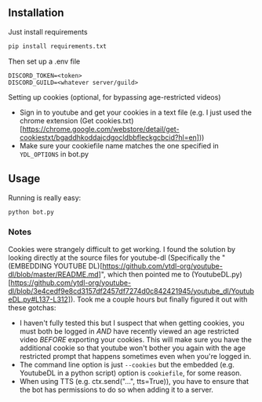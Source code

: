 ## Installation

Just install requirements

```bash
pip install requirements.txt
```

Then set up a .env file

```text
DISCORD_TOKEN=<token>
DISCORD_GUILD=<whatever server/guild>
```

Setting up cookies (optional, for bypassing age-restricted videos)
- Sign in to youtube and get your cookies in a text file (e.g. I just used the chrome extension (Get cookies.txt)[https://chrome.google.com/webstore/detail/get-cookiestxt/bgaddhkoddajcdgocldbbfleckgcbcid?hl=en]))
- Make sure your cookiefile name matches the one specified in `YDL_OPTIONS` in bot.py

## Usage

Running is really easy:

```python
python bot.py
```

### Notes

Cookies were strangely difficult to get working. I found the solution by looking directly at the source files for youtube-dl (Specifically the "(EMBEDDING YOUTUBE DL)[https://github.com/ytdl-org/youtube-dl/blob/master/README.md]", which then pointed me to (YoutubeDL.py)[https://github.com/ytdl-org/youtube-dl/blob/3e4cedf9e8cd3157df2457df7274d0c842421945/youtube_dl/YoutubeDL.py#L137-L312]). Took me a couple hours but finally figured it out with these gotchas:
- I haven't fully tested this but I suspect that when getting cookies, you must both be logged in *AND* have recently viewed an age restricted video *BEFORE* exporting your cookies. This will make sure you have the additional cookie so that youtube won't bother you again with the age restricted prompt that happens sometimes even when you're logged in.
- The command line option is just `--cookies` but the embedded (e.g. YoutubeDL in a python script) option is `cookiefile`, for some reason.
- When using TTS (e.g. ctx.send("...", tts=True)), you have to ensure that the bot has permissions to do so when adding it to a server.